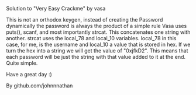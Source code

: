Solution to "Very Easy Crackme" by vasa


This is not an orthodox keygen, instead of creating the Password dynamically the password is always the product of a simple rule
Vasa uses puts(), scanf, and most importantly strcat. This concatenates one string with another.
strcat uses the local_78 and local_10 variables. local_78 in this case, for me, is the username and local_10 a value that 
is stored in hex. If we turn the hex into a string we will get the value of "0xjfkD2". This means that each password will be just 
the string with that value added to it at the end. Quite simple. 

Have a great day :)

By github.com/johnnnathan 
